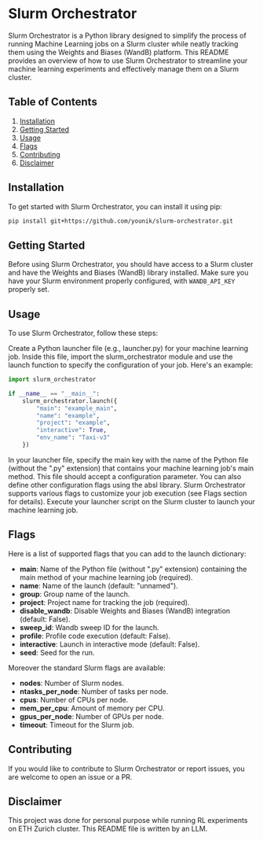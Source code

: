# Slurm Orchestrator

Slurm Orchestrator is a Python library designed to simplify the process of running Machine Learning jobs on a Slurm cluster while neatly tracking them using the Weights and Biases (WandB) platform. This README provides an overview of how to use Slurm Orchestrator to streamline your machine learning experiments and effectively manage them on a Slurm cluster.

## Table of Contents

1. [Installation](#Installation)
2. [Getting Started](#Getting-Started)
3. [Usage](#Usage)
4. [Flags](#Flags)
5. [Contributing](#Contributing)
6. [Disclaimer](#Disclaimer)


## Installation

To get started with Slurm Orchestrator, you can install it using pip:

```bash
pip install git+https://github.com/younik/slurm-orchestrator.git
```

## Getting Started

Before using Slurm Orchestrator, you should have access to a Slurm cluster and have the Weights and Biases (WandB) library installed. Make sure you have your Slurm environment properly configured, with `WANDB_API_KEY` properly set.

## Usage

To use Slurm Orchestrator, follow these steps:

Create a Python launcher file (e.g., launcher.py) for your machine learning job. Inside this file, import the slurm_orchestrator module and use the launch function to specify the configuration of your job. Here's an example:


```python
import slurm_orchestrator

if __name__ == "__main__":
    slurm_orchestrator.launch({
        "main": "example_main",
        "name": "example",
        "project": "example",
        "interactive": True,
        "env_name": "Taxi-v3"
    })
```

In your launcher file, specify the main key with the name of the Python file (without the ".py" extension) that contains your machine learning job's main method. This file should accept a configuration parameter.
You can also define other configuration flags using the absl library. Slurm Orchestrator supports various flags to customize your job execution (see Flags section for details).
Execute your launcher script on the Slurm cluster to launch your machine learning job.

## Flags

Here is a list of supported flags that you can add to the launch dictionary:

 - **main**: Name of the Python file (without ".py" extension) containing the main method of your machine learning job (required).
 - **name**: Name of the launch (default: "unnamed").
 - **group**: Group name of the launch.
 - **project**: Project name for tracking the job (required).
 - **disable_wandb**: Disable Weights and Biases (WandB) integration (default: False).
 - **sweep_id**: Wandb sweep ID for the launch.
 - **profile**: Profile code execution (default: False).
 - **interactive**: Launch in interactive mode (default: False).
 - **seed**: Seed for the run.


Moreover the standard Slurm flags are available:

 - **nodes**: Number of Slurm nodes.
 - **ntasks_per_node**: Number of tasks per node.
 - **cpus**: Number of CPUs per node.
 - **mem_per_cpu**: Amount of memory per CPU.
 - **gpus_per_node**: Number of GPUs per node.
 - **timeout**: Timeout for the Slurm job.

## Contributing

If you would like to contribute to Slurm Orchestrator or report issues, you are welcome to open an issue or a PR.

## Disclaimer

This project was done for personal purpose while running RL experiments on ETH Zurich cluster. This README file is written by an LLM.

